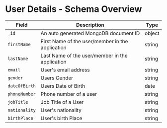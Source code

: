 # User Details - Schema Overview

| Field | Description | Type
| --- | --- | --- |
| `_id` | An auto generated MongoDB document ID | object
| `firstName` | First Name of the user/member in the application | string
| `lastName` | Last Name of the user/member in the application | string
| `email` | User's email address | string
| `gender` | Users Gender | string
| `dateOfBirth` | Users Date of Birth | date
| `phoneNumber` | Phone number of a user | string
| `jobTitle` | Job Title of a User | string
| `nationality` | User's nationality | string
| `birthPlace` | User's birth Place | string